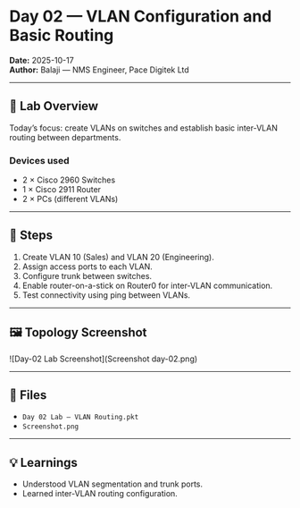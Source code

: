 # Day 02 — VLAN Configuration and Basic Routing

**Date:** 2025-10-17  
**Author:** Balaji — NMS Engineer, Pace Digitek Ltd  

---

## 🎯 Lab Overview
Today’s focus: create VLANs on switches and establish basic inter-VLAN routing between departments.

### Devices used
- 2 × Cisco 2960 Switches  
- 1 × Cisco 2911 Router  
- 2 × PCs (different VLANs)

---

## 🧩 Steps
1. Create VLAN 10 (Sales) and VLAN 20 (Engineering).  
2. Assign access ports to each VLAN.  
3. Configure trunk between switches.  
4. Enable router-on-a-stick on Router0 for inter-VLAN communication.  
5. Test connectivity using ping between VLANs.

---

## 🖼️ Topology Screenshot
![Day-02 Lab Screenshot](Screenshot day-02.png)

---

## 📂 Files
- `Day 02 Lab – VLAN Routing.pkt`  
- `Screenshot.png`

---

## 💡 Learnings
- Understood VLAN segmentation and trunk ports.  
- Learned inter-VLAN routing configuration.  


